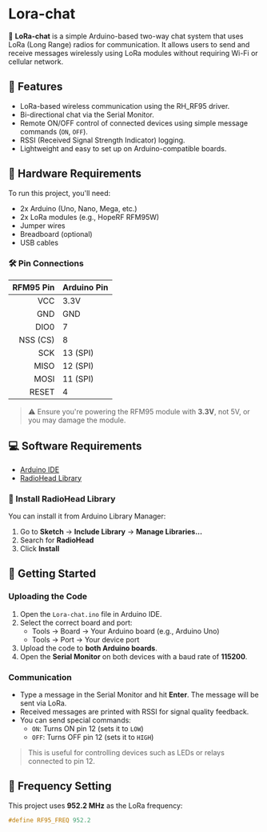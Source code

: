 # Lora-chat

📡 **LoRa-chat** is a simple Arduino-based two-way chat system that uses LoRa (Long Range) radios for communication. It allows users to send and receive messages wirelessly using LoRa modules without requiring Wi-Fi or cellular network.

## 🔧 Features

- LoRa-based wireless communication using the RH_RF95 driver.
- Bi-directional chat via the Serial Monitor.
- Remote ON/OFF control of connected devices using simple message commands (`ON`, `OFF`).
- RSSI (Received Signal Strength Indicator) logging.
- Lightweight and easy to set up on Arduino-compatible boards.

## 🧰 Hardware Requirements

To run this project, you'll need:

- 2x Arduino (Uno, Nano, Mega, etc.)
- 2x LoRa modules (e.g., HopeRF RFM95W)
- Jumper wires
- Breadboard (optional)
- USB cables

### 🛠 Pin Connections

| RFM95 Pin | Arduino Pin |
|----------:|-------------|
| VCC       | 3.3V        |
| GND       | GND         |
| DIO0      | 7           |
| NSS (CS)  | 8           |
| SCK       | 13 (SPI)    |
| MISO      | 12 (SPI)    |
| MOSI      | 11 (SPI)    |
| RESET     | 4           |

> ⚠️ Ensure you're powering the RFM95 module with **3.3V**, not 5V, or you may damage the module.

## 💻 Software Requirements

- [Arduino IDE](https://www.arduino.cc/en/software)
- [RadioHead Library](http://www.airspayce.com/mikem/arduino/RadioHead/)

### 🔌 Install RadioHead Library

You can install it from Arduino Library Manager:

1. Go to **Sketch** → **Include Library** → **Manage Libraries...**
2. Search for **RadioHead**
3. Click **Install**

## 🚀 Getting Started

### Uploading the Code

1. Open the `Lora-chat.ino` file in Arduino IDE.
2. Select the correct board and port:
   - Tools → Board → Your Arduino board (e.g., Arduino Uno)
   - Tools → Port → Your device port
3. Upload the code to **both Arduino boards**.
4. Open the **Serial Monitor** on both devices with a baud rate of **115200**.

### Communication

- Type a message in the Serial Monitor and hit **Enter**. The message will be sent via LoRa.
- Received messages are printed with RSSI for signal quality feedback.
- You can send special commands:
  - `ON`: Turns ON pin 12 (sets it to `LOW`)
  - `OFF`: Turns OFF pin 12 (sets it to `HIGH`)

> This is useful for controlling devices such as LEDs or relays connected to pin 12.

## 📡 Frequency Setting

This project uses **952.2 MHz** as the LoRa frequency:

```cpp
#define RF95_FREQ 952.2
